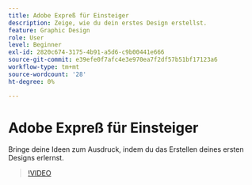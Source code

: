 ```yaml
---
title: Adobe Expreß für Einsteiger
description: Zeige, wie du dein erstes Design erstellst.
feature: Graphic Design
role: User
level: Beginner
exl-id: 2820c674-3175-4b91-a5d6-c9b00441e666
source-git-commit: e39efe0f7afc4e3e970ea7f2df57b51bf17123a6
workflow-type: tm+mt
source-wordcount: '28'
ht-degree: 0%

---
```


# Adobe Expreß für Einsteiger

Bringe deine Ideen zum Ausdruck, indem du das Erstellen deines ersten Designs erlernst.

>[!VIDEO](https://video.tv.adobe.com/v/3420225?quality=12&learn=on&hidetitle=true)

